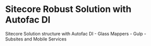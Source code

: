 # Sitecore Robust Solution with Autofac DI
Sitecore Solution structure with Autofac DI - Glass Mappers - Gulp - Subsites and Mobile Services
